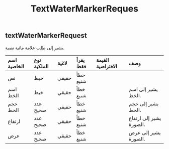 ﻿---
title: TextWaterMarkerReques
second_title: Aspose.Cells Cloud Documen
type: docs
url: /ar/specification/model/textwatermarkerrequest/
description: "Aspose.Cells مواصفات النموذج السحابي: TextWaterMarkerRequest. تعامل بسهولة مع Excel ومستندات جداول البيانات الأخرى التي تحتوي على ميزات مثل الفتح والتوليد والتحرير والتقسيم والدمج والمقارنة والتحويل"
kwords: Excel, Office, جدول البيانات, Cloud REST API, TextWaterMarkerRequest
weight: 50
---
## **textWaterMarkerRequest**

 يشير إلى طلب علامة مائية نصية.

| اسم الخاصية| نوع الملكية| لاغية| يقرأ فقط| القيمة الافتراضية| وصف|
|:- |:- |:- |:- |:- |:- |
| نص| خيط| حقيقي| خطأ شنيع|||
| اسم الخط| خيط| حقيقي| خطأ شنيع|| يشير إلى اسم الخط.|
| حجم الخط| عدد صحيح| حقيقي| خطأ شنيع|| يشير إلى حجم الخط.|
| ارتفاع| عدد صحيح| حقيقي| خطأ شنيع|| يشير إلى ارتفاع الصورة.|
| عرض| عدد صحيح| حقيقي| خطأ شنيع|| يشير إلى عرض الصورة.|

